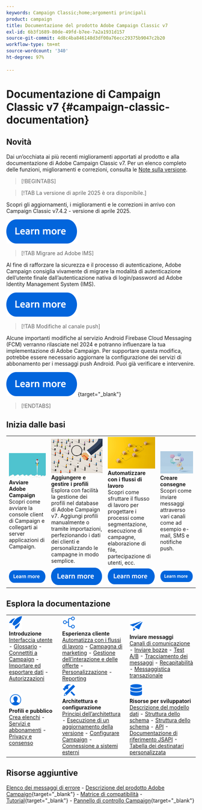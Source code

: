 ```yaml
---
keywords: Campaign Classic;home;argomenti principali
product: campaign
title: Documentazione del prodotto Adobe Campaign Classic v7
exl-id: 6b3f1689-80de-49fd-b7ee-7a2a1931d157
source-git-commit: 4d8c4ba846148d3df00a76ecc29375b9047c2b20
workflow-type: tm+mt
source-wordcount: '340'
ht-degree: 97%

---
```


# Documentazione di Campaign Classic v7 {#campaign-classic-documentation}

<!--![](platform/using/assets/do-not-localize/banner_acc_doc.jpg) -->

## Novità

Dai un’occhiata ai più recenti miglioramenti apportati al prodotto e alla documentazione di Adobe Campaign Classic v7. Per un elenco completo delle funzioni, miglioramenti e correzioni, consulta le [Note sulla versione](rn/using/latest-release.md).

>[!BEGINTABS]


>[!TAB La versione di aprile 2025 è ora disponibile.]

Scopri gli aggiornamenti, i miglioramenti e le correzioni in arrivo con Campaign Classic v7.4.2 - versione di aprile 2025.

[![immagine](assets/do-not-localize/learn-more-button.svg)](rn/using/latest-release.md)

>[!TAB Migrare ad Adobe IMS]

Al fine di rafforzare la sicurezza e il processo di autenticazione, Adobe Campaign consiglia vivamente di migrare la modalità di autenticazione dell’utente finale dall’autenticazione nativa di login/password ad Adobe Identity Management System (IMS).

[![immagine](assets/do-not-localize/learn-more-button.svg)](technotes/using/ac-ims.md)


>[!TAB Modifiche al canale push]

Alcune importanti modifiche al servizio Android Firebase Cloud Messaging (FCM) verranno rilasciate nel 2024 e potranno influenzare la tua implementazione di Adobe Campaign. Per supportare questa modifica, potrebbe essere necessario aggiornare la configurazione dei servizi di abbonamento per i messaggi push Android. Puoi già verificare e intervenire.

[![immagine](assets/do-not-localize/learn-more-button.svg)](https://experienceleague.adobe.com/docs/campaign/technotes-ac/tn-new/push-technote.html?lang=it){target="_blank"}


>[!ENDTABS]

## Inizia dalle basi

<table style="table-layout:fixed">
  <tr style="border: 0;">
    <td>
    <a href="platform/using/launching-adobe-campaign.md"><img src="assets/do-not-localize/start-launch.png"></a></a>
    <div><strong>Avviare Adobe Campaign</strong><br/>Scopri come avviare la console client di Campaign e collegarti ai server applicazioni di Campaign.</div>
    </td>
    <td>
    <a href="platform/using/about-profiles.md"><img src="assets/do-not-localize/start-profiles.png"></a>
    <div><strong>Aggiungere e gestire i profili</strong><br/>Esplora con facilità la gestione dei profili nel database di Adobe Campaign v7. Aggiungi profili manualmente o tramite importazioni, perfezionando i dati dei clienti e personalizzando le campagne in modo semplice.</div>
    </td>
    <td>
    <a href="workflow/using/about-workflows.md"><img src="assets/do-not-localize/start-workflows.jpeg"></a>
    <div><strong>Automatizzare con i flussi di lavoro</strong><br/>Scopri come sfruttare il flusso di lavoro per progettare i processi come segmentazione, esecuzione di campagne, elaborazione di file, partecipazione di utenti, ecc.
    </div></td>
    <td>
    <a href="delivery/using/steps-about-delivery-creation-steps.md"><img src="assets/do-not-localize/start-deliveries.jpeg"></a>
    <div><strong>Creare consegne</strong><br/>Scopri come inviare messaggi attraverso vari canali come ad esempio e-mail, SMS e notifiche push.</div>
    </td>
  </tr>
  <tr style="border: 0;">
    <td align="center"><a href="platform/using/launching-adobe-campaign.md"><img src="assets/do-not-localize/learn-more-button.svg"></a></td>
    <td align="center"><a href="platform/using/about-profiles.md"><img src="assets/do-not-localize/learn-more-button.svg"></a></td>
    <td align="center"><a href="workflow/using/about-workflows.md"><img src="assets/do-not-localize/learn-more-button.svg"></a></td>
    <td align="center"><a href="delivery/using/steps-about-delivery-creation-steps.md"><img src="assets/do-not-localize/learn-more-button.svg"></a></td>
    </tr>
</table>

## Esplora la documentazione

<table style="table-layout:auto">
  <tr style="border: 0;">
    <td>
      <img src="assets/do-not-localize/icon-start.svg" width="35px">
    <br/>
      <strong>Introduzione</strong><br/><a href="platform/using/adobe-campaign-workspace.md">Interfaccia utente</a> - <a href="platform/using/ac-glossary.md">Glossario</a> - <a href="platform/using/launching-adobe-campaign.md">Connettiti a Campaign</a> - <a href="platform/using/get-started-data-import-export.md">Importare ed esportare dati</a> - <a href="platform/using/access-management.md">Autorizzazioni</a>
    </td>
    <td>
      <img src="assets/do-not-localize/icon-experience.svg" width="35px">
    <br/>
      <strong>Esperienza cliente</strong><br/><a href="workflow/using/about-workflows.md">Automatizza con i flussi di lavoro</a> - <a href="campaign/using/setting-up-marketing-campaigns.md">Campagna di marketing</a> - <a href="interaction/using/interaction-and-offer-management.md">Gestione dell’interazione e delle offerte</a> - <a href="delivery/using/about-personalization.md">Personalizzazione</a> - <a href="reporting/using/about-adobe-campaign-reporting-tools.md">Reporting</a>
    </td>
    <td>
      <img src="assets/do-not-localize/icon-send.svg" width="35px">
    <br/>
      <strong>Inviare messaggi</strong><br/><a href="delivery/using/communication-channels.md">Canali di comunicazione</a> - <a href="delivery/using/steps-about-delivery-creation-steps.md#sending-a-proof">Inviare bozze</a> - <a href="delivery/using/get-started-a-b-testing.md">Test A/B</a> - <a href="delivery/using/about-message-tracking.md">Tracciamento dei messaggi</a> - <a href="delivery/using/about-deliverability.md">Recapitabilità</a> - <a href="message-center/using/about-transactional-messaging.md">Messaggistica transazionale</a>
    </td>
  </tr>
  <tr style="border: 0;">
    <td>
      <img src="assets/do-not-localize/icon_profile-audience.svg" width="35px">
      <br/>
      <strong>Profili e pubblico</strong><br/> <a href="platform/using/creating-and-managing-lists.md">Crea elenchi</a> - <a href="delivery/using/about-services-and-subscriptions.md">Servizi e abbonamenti</a> - <a href="platform/using/privacy-management.md">Privacy e consenso</a>
    </td>
    <td>
      <img src="assets/do-not-localize/icon-configure.svg" width="35px">
      <br/>
      <strong>Architettura e configurazione</strong><br/><a href="production/using/general-architecture.md">Principi dell’architettura</a> - <a href="production/using/build-upgrade.md">Esecuzione di un aggiornamento della versione</a> - <a href="production/using/configuration.md">Configurare Campaign</a> - <a href="installation/using/external-accounts.md">Connessione a sistemi esterni</a>
    </td>
    <td>
      <img src="assets/do-not-localize/icon-dev.svg" width="35px">
      <br/>
      <strong>Risorse per sviluppatori</strong><br/><a href="configuration/using/about-data-model.md">Descrizione del modello dati</a> - <a href="configuration/using/about-schema-reference.md">Struttura dello schema</a> - <a href="configuration/using/editing-forms.md">Struttura dello schema</a> - <a href="configuration/using/about-web-services.md">API</a> - <a href="https://experienceleague.adobe.com/developer/campaign-api/api/index.html?lang=it">Documentazione di riferimento JSAPI</a> - <a href="configuration/using/about-custom-recipient-table.md">Tabella dei destinatari personalizzata</a>
    </td>
  </tr>
</table>

## Risorse aggiuntive

[Elenco dei messaggi di errore](https://experienceleague.adobe.com/developer/campaign-errors/error_codes.html?lang=it) - [Descrizione del prodotto Adobe Campaign](https://helpx.adobe.com/it/legal/product-descriptions/adobe-campaign-managed-cloud-services.html){target="_blank"} - [Matrice di compatibilità](rn/using/compatibility-matrix.md) - [Tutorial](https://experienceleague.adobe.com/docs/campaign-classic-learn/tutorials/overview.html?lang=it){target="_blank"} - [Pannello di controllo Campaign](https://experienceleague.adobe.com/docs/control-panel/using/discover-control-panel/key-features.html?lang=it){target="_blank"}
